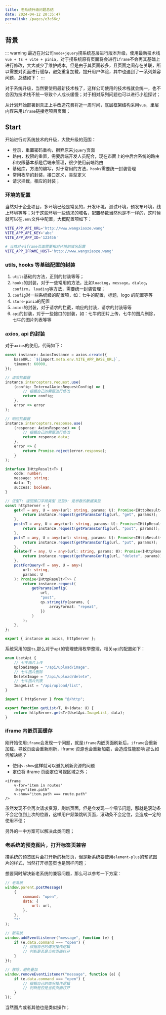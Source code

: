 ```yaml
---
title: 老系统升级问题总结
date: 2024-04-12 20:35:47
permalink: /pages/e3c66c/
---
```


<Badge text="项目Demo" type="error" vertical="middle"/>

## 背景

::: warning
最近在对公司`node+jquery`捞系统基层进行版本升级，使用最新技术栈`vue + ts + vite + pinia`，对于捞系统原有页面将会进行`iframe`不会再其基础上进行修改，大大减少了维护成本，但是由于其页面较多，且页面之间存在关联，所以需要对页面进行缓存，避免重复加载，提升用户体验，其中也遇到了一系列兼容问题，总结如下：
:::

对于系统升级，当然要使用最新技术栈了，这样公司使用的技术栈就会统一，也不会因为技术栈不统一导致个人成长缓慢；对于相对系列问题也可以进行小组探讨；

从计划开始部署到真正上手改造花费将近一周时间，底层框架结构采用`vue`，里层内容采用`iframe`链接老项目页面；

## Start

开始进行对系统技术的升级，大致升级的范围：

- 登录，重置密码重构，摒弃原来`jquery`页面
- 路由，权限的重置，需要后端开发人员配合，现在市面上的中后台系统的路由和权限基本都是后端来管理，很少使用前端路由
- 基础库，方法的编写，对于常用的方法，`hooks`需要统一封装管理
- 常用枚举的封装，接口定义，类型定义
- 请求拦截，相应的封装；

### 环境的配置

当然对于企业项目，多环境已经是常见的，开发环境，测试环境，预发布环境，线上环境等等；对于这些环境一些请求的域名，配置参数当然也是不一样的，这时候就可以在`.env`文件中配置，大概配置项如下：

```sh
VITE_APP_API_URL='http://www.wangxiaoze.wang'
VITE_APP_API_KEY='abc'
VITE_APP_APP_ID='123456'

# 当然对于iframe页面需要相对环境的域名配置
VITE_APP_IFRAME_HOST='http://www.wangxiaoze.wang'
```

### utils, hooks 等基础配置的封装

1. `utils`基础的方法，正则的封装等等；
2. `hooks`的封装，对于一些常用的方法，比如`loading`，`message`，`dialog`，`confirm`， `loading`等方法，需要统一封装管理；
3. `config`对一些系统级的配置项，如：七牛的配置，标题，logo 的配置等等
4. `store-pinia`的配置
5. `axios`的封装，对于请求的拦截，响应的封装，请求的封装等等
6. `api`的封装，对于一些接口的封装，如：七牛的图片上传，七牛的图片删除，七牛的图片列表等等

### axios, api 的封装

对于`axios`的使用，代码如下：

```typescript
const instance: AxiosInstance = axios.create({
	baseURL: `${import.meta.env.VITE_APP_BASE_URL}`,
	timeout: 60000,
});

// 请求拦截器
instance.interceptors.request.use(
	(config: InternalAxiosRequestConfig) => {
		// 根据自己的需要进行修改
		return config;
	},
	error => error
);

// 响应拦截器
instance.interceptors.response.use(
	(response: AxiosResponse) => {
		// 根据自己的需要进行修改
		return response.data;
	},
	error => {
		return Promise.reject(error.response);
	}
);

interface IHttpResult<T> {
	code: number;
	message: string;
	data: T;
	success: boolean;
}

// 泛型T: 返回接口字段类型 泛型U: 是参数的数据类型
const httpServer = {
	get<T = any, U = any>(url: string, params: U): Promise<IHttpResult<T>> {
		return instance.request(getParamsConfig(url, "get", params));
	},
	post<T = any, U = any>(url: string, params: U): Promise<IHttpResult<T>> {
		return instance.request(getParamsConfig(url, "post", params));
	},
	put<T = any, U = any>(url: string, params: U): Promise<IHttpResult<T>> {
		return instance.request(getParamsConfig(url, "put", params));
	},
	delete<T = any, U = any>(url: string, params: U): Promise<IHttpResult<T>> {
		return instance.request(getParamsConfig(url, "delete", params));
	},
	postForQuery<T = any, U = any>(
		url: string,
		params: U
	): Promise<IHttpResult<T>> {
		return instance.request(
			getParamsConfig(
				url,
				"post",
				qs.stringify(params, {
					arrayFormat: "repeat",
				})
			)
		);
	},
};

export { instance as axios, httpServer };
```

系统采用的是`ts`,那么对于`api`的管理使用枚举整理，相关`api`的配置如下：

```typescript
enum UsetApi {
	// 七牛图片上传
	UploadImage = "/api/upload/image",
	// 七牛图片删除
	DeleteImage = "/api/upload/delete",
	// 七牛图片列表
	ImageList = "/api/upload/list",
}

import { httpServer } from "@/http";

export function getList<T, U>(data: U) {
	return httpServer.get<T>(UsetApi.ImageList, data);
}
```

### iframe 内嵌页面缓存

刚开始使用`iframe`会发现一个问题，就是`iframe`内嵌页面刷新后，`iframe`会重新加载，导致页面会重新刷新，iframe 资源也会重新加载，会造成性能影响 那么如何解决呢？

- 使用`v-show`这样就可以避免刷新资源的问题
- 定位将 iframe 页面定位可视区域之外；

```vue
<iframe
	v-for="item in routes"
	:key="item.path"
	v-show="item.path === route.path"
/>
```

虽然发现不会再次请求资源，刷新页面，但是会发现一个细节问题，那就是滚动条不会定位到上次的位置，这样用户频繁跳转页面，滚动条不会定位，会造成一定的使用不便；

另外的一中方案可以解决此类问题；

### 老系统的预览图片，打开标签页兼容

捞系统的预览图片会打开新的标签页，但是新系统要使用`element-plus`的预览图片的样式，当然打开标签页也是同样问题；

想要同时解决新老系统的兼容问题，那么可以参考一下方案：

```js
// 老系统
window.parent.postMessage(
	{
		command: "open",
		data: {
			url: url,
		},
	},
	"*"
);

// 新系统
window.addEventListener("message", function (e) {
	if (e.data.command === "open") {
		// 根据自己的情况操作逻辑
		// 判断是否是当前页面打开
	}
});

// 移除，避免叠加
window.removeEventListener("message", function (e) {
	if (e.data.command === "open") {
		// 根据自己的情况操作逻辑
		// 判断是否是当前页面打开
	}
});
```

当然图片或者其他也是类似操作；
